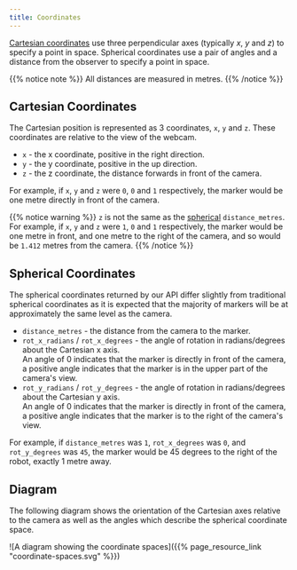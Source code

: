 ```yaml
---
title: Coordinates
---
```


[Cartesian coordinates](https://en.wikipedia.org/wiki/Cartesian_coordinate_system) use three perpendicular axes (typically _x_, _y_ and _z_) to specify a point in space.
Spherical coordinates use a pair of angles and a distance from the observer to specify a point in space.

{{% notice note %}}
All distances are measured in metres.
{{% /notice %}}

## Cartesian Coordinates
The Cartesian position is represented as 3 coordinates, `x`, `y` and `z`. These coordinates are relative to the view of the webcam.

- `x` - the x coordinate, positive in the right direction.
- `y` - the y coordinate, positive in the up direction.
- `z` - the z coordinate, the distance forwards in front of the camera.

For example, if `x`, `y` and `z` were `0`, `0` and `1` respectively, the marker would be one metre directly in front of the camera.

{{% notice warning %}}
`z` is not the same as the [spherical](#spherical-coordinates) `distance_metres`. For example, if `x`, `y` and `z` were `1`, `0` and `1` respectively, the marker would be one metre in front, and one metre to the right of the camera, and so would be `1.412` metres from the camera.
{{% /notice %}}

## Spherical Coordinates
The spherical coordinates returned by our API differ slightly from traditional
spherical coordinates as it is expected that the majority of markers will be at
approximately the same level as the camera.

 - `distance_metres` - the distance from the camera to the marker.
 - `rot_x_radians` / `rot_x_degrees` - the angle of rotation in radians/degrees
   about the Cartesian x axis.
   \
   An angle of 0 indicates that the marker is directly in front of the camera, a
   positive angle indicates that the marker is in the upper part of the camera's
   view.
 - `rot_y_radians` / `rot_y_degrees` - the angle of rotation in radians/degrees
   about the Cartesian y axis.
   \
   An angle of 0 indicates that the marker is directly in front of the camera, a
   positive angle indicates that the marker is to the right of the camera's
   view.

For example, if `distance_metres` was `1`, `rot_x_degrees` was `0`, and
`rot_y_degrees` was `45`, the marker would be 45 degrees to the right of the
robot, exactly 1 metre away.

## Diagram

The following diagram shows the orientation of the Cartesian axes relative to
the camera as well as the angles which describe the spherical coordinate space.

![A diagram showing the coordinate spaces]({{% page_resource_link "coordinate-spaces.svg" %}})
